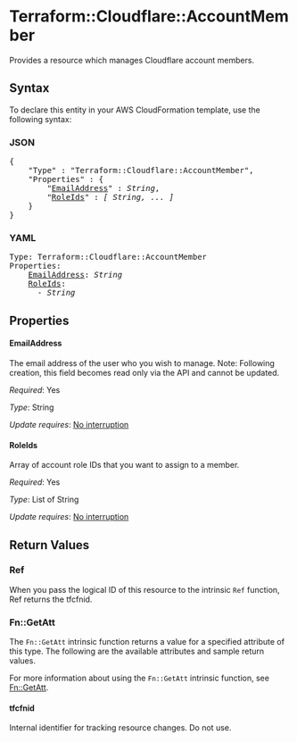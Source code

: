 # Terraform::Cloudflare::AccountMember

Provides a resource which manages Cloudflare account members.

## Syntax

To declare this entity in your AWS CloudFormation template, use the following syntax:

### JSON

<pre>
{
    "Type" : "Terraform::Cloudflare::AccountMember",
    "Properties" : {
        "<a href="#emailaddress" title="EmailAddress">EmailAddress</a>" : <i>String</i>,
        "<a href="#roleids" title="RoleIds">RoleIds</a>" : <i>[ String, ... ]</i>
    }
}
</pre>

### YAML

<pre>
Type: Terraform::Cloudflare::AccountMember
Properties:
    <a href="#emailaddress" title="EmailAddress">EmailAddress</a>: <i>String</i>
    <a href="#roleids" title="RoleIds">RoleIds</a>: <i>
      - String</i>
</pre>

## Properties

#### EmailAddress

The email address of the user who you wish to manage. Note: Following creation, this field becomes read only via the API and cannot be updated.

_Required_: Yes

_Type_: String

_Update requires_: [No interruption](https://docs.aws.amazon.com/AWSCloudFormation/latest/UserGuide/using-cfn-updating-stacks-update-behaviors.html#update-no-interrupt)

#### RoleIds

Array of account role IDs that you want to assign to a member.

_Required_: Yes

_Type_: List of String

_Update requires_: [No interruption](https://docs.aws.amazon.com/AWSCloudFormation/latest/UserGuide/using-cfn-updating-stacks-update-behaviors.html#update-no-interrupt)

## Return Values

### Ref

When you pass the logical ID of this resource to the intrinsic `Ref` function, Ref returns the tfcfnid.

### Fn::GetAtt

The `Fn::GetAtt` intrinsic function returns a value for a specified attribute of this type. The following are the available attributes and sample return values.

For more information about using the `Fn::GetAtt` intrinsic function, see [Fn::GetAtt](https://docs.aws.amazon.com/AWSCloudFormation/latest/UserGuide/intrinsic-function-reference-getatt.html).

#### tfcfnid

Internal identifier for tracking resource changes. Do not use.

